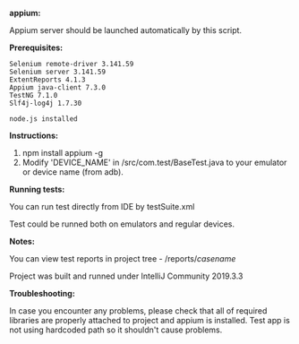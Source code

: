 **appium:**

Appium server should be launched automatically by this script.

**Prerequisites:**

    Selenium remote-driver 3.141.59
    Selenium server 3.141.59
    ExtentReports 4.1.3
    Appium java-client 7.3.0
    TestNG 7.1.0
    Slf4j-log4j 1.7.30

    node.js installed

**Instructions:**

1. npm install appium -g
2. Modify 'DEVICE_NAME' in /src/com.test/BaseTest.java to your emulator or device name (from adb).

**Running tests:**

You can run test directly from IDE by testSuite.xml

Test could be runned both on emulators and regular devices.

**Notes:**

You can view test reports in project tree - /reports/*casename*

Project was built and runned under IntelliJ Community 2019.3.3

**Troubleshooting:**

In case you encounter any problems, please check that all of required libraries are properly attached to project and appium is installed.
Test app is not using hardcoded path so it shouldn't cause problems.
